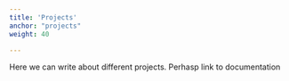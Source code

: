 ```yaml
---
title: 'Projects'
anchor: "projects"
weight: 40

---
```


Here we can write about different projects. Perhasp link to documentation
